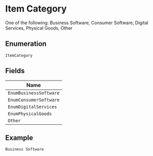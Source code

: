 
# Item Category

One of the following: Business Software, Consumer Software, Digital Services, Physical Goods, Other

## Enumeration

`ItemCategory`

## Fields

| Name |
|  --- |
| `EnumBusinessSoftware` |
| `EnumConsumerSoftware` |
| `EnumDigitalServices` |
| `EnumPhysicalGoods` |
| `Other` |

## Example

```
Business Software
```

